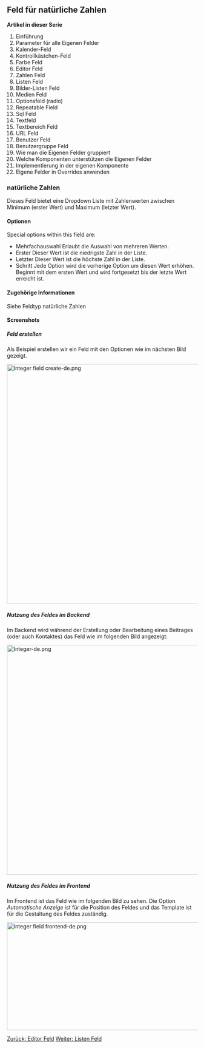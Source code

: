 <!-- Filename: J3.x:Adding_custom_fields/Integer_Field / Display title: Feld für natürliche Zahlen -->

<span id="section-portal-heading"></span>

## Feld für natürliche Zahlen

**Artikel in dieser Serie**

1.  Einführung
2.   Parameter für alle Eigenen
    Felder
3.  Kalender-Feld
4.  Kontrollkästchen-Feld
5.   Farbe
    Feld
6.   Editor
    Feld
7.   Zahlen
    Feld
8.   Listen
    Feld
9.   Bilder-Listen
    Feld
10.  Medien
    Feld
11.  Optionsfeld
    (radio)
12.  Repeatable
    Field
13.  Sql
    Feld
14. Textfeld
15.  Textbereich
    Feld
16.  URL
    Feld
17.  Benutzer
    Feld
18.  Benutzergruppe
    Feld
19.  Wie man die Eigenen Felder
    gruppiert
20.  Welche Komponenten unterstützen die Eigenen
    Felder
21.  Implementierung in der eigenen
    Komponente
22.  Eigene Felder in Overrides
    anwenden

### natürliche Zahlen

Dieses Feld bietet eine Dropdown Liste mit Zahlenwerten zwischen Minimum
(erster Wert) und Maximum (letzter Wert).

#### Optionen

Special options within this field are:

- Mehrfachauswahl
  Erlaubt die Auswahl von mehreren Werten.
- Erster
  Dieser Wert ist die niedrigste Zahl in der Liste.
- Letzter
  Dieser Wert ist die höchste Zahl in der Liste.
- Schritt
  Jede Option wird die vorherige Option um diesen Wert erhöhen. Beginnt
  mit dem ersten Wert und wird fortgesetzt bis der letzte Wert erreicht
  ist.

#### Zugehörige Informationen

Siehe  Feldtyp natürliche
Zahlen

#### Screenshots

##### Feld erstellen

Als Beispiel erstellen wir ein Feld mit den Optionen wie im nächsten
Bild gezeigt.

<img
src="https://docs.joomla.org/images/e/e2/Integer_field_create-de.png"
decoding="async" data-file-width="800" data-file-height="632"
width="800" height="632" alt="Integer field create-de.png" />

##### Nutzung des Feldes im Backend

Im Backend wird während der Erstellung oder Bearbeitung eines Beitrages
(oder auch Kontaktes) das Feld wie im folgenden Bild angezeigt:

<img src="https://docs.joomla.org/images/2/2a/Integer-de.png"
decoding="async" data-file-width="800" data-file-height="606"
width="800" height="606" alt="Integer-de.png" />

##### Nutzung des Feldes im Frontend

Im Frontend ist das Feld wie im folgenden Bild zu sehen. Die Option
*Automatische Anzeige* ist für die Position des Feldes und das Template
ist für die Gestaltung des Feldes zuständig.

<img
src="https://docs.joomla.org/images/8/86/Integer_field_frontend-de.png"
decoding="async" data-file-width="800" data-file-height="284"
width="800" height="284" alt="Integer field frontend-de.png" />

<a href="https://docs.joomla.org/J3.x:Adding_custom_fields/Editor_Field"
id="content-button" class="button expand success">Zurück: Editor
Feld</a>
<a href="https://docs.joomla.org/J3.x:Adding_custom_fields/List_Field"
id="content-button" class="button expand">Weiter: Listen Feld</a>
